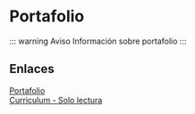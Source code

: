 # Portafolio

::: warning Aviso
Información sobre portafolio
:::

## Enlaces
[Portafolio](http://jorge-cywdt.herokuapp.com/)<br>
[Curriculum - Solo lectura](https://drive.google.com/file/d/1_Al37EsjljXgsTFf0y9oSh0hIDFIzCr_/view?usp=sharing)